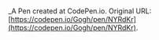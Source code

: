 # 
 _A Pen created at CodePen.io. Original URL: [https://codepen.io/Gogh/pen/NYRdKr](https://codepen.io/Gogh/pen/NYRdKr).

 